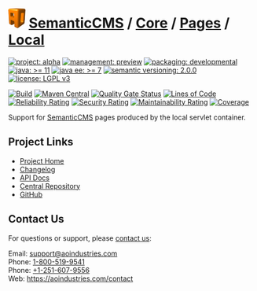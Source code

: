 # [<img src="ao-logo.png" alt="AO Logo" width="35" height="40">](https://github.com/ao-apps) [SemanticCMS](https://github.com/ao-apps/semanticcms) / [Core](https://github.com/ao-apps/semanticcms-core) / [Pages](https://github.com/ao-apps/semanticcms-core-pages) / [Local](https://github.com/ao-apps/semanticcms-core-pages-local)

[![project: alpha](https://semanticcms.com/ao-badges/project-alpha.svg)](https://aoindustries.com/life-cycle#project-alpha)
[![management: preview](https://semanticcms.com/ao-badges/management-preview.svg)](https://aoindustries.com/life-cycle#management-preview)
[![packaging: developmental](https://semanticcms.com/ao-badges/packaging-developmental.svg)](https://aoindustries.com/life-cycle#packaging-developmental)  
[![java: &gt;= 11](https://semanticcms.com/ao-badges/java-11.svg)](https://docs.oracle.com/en/java/javase/11/)
[![java ee: &gt;= 7](https://semanticcms.com/ao-badges/javaee-7.svg)](https://docs.oracle.com/javaee/7/)
[![semantic versioning: 2.0.0](https://semanticcms.com/ao-badges/semver-2.0.0.svg)](https://semver.org/spec/v2.0.0.html)
[![license: LGPL v3](https://semanticcms.com/ao-badges/license-lgpl-3.0.svg)](https://www.gnu.org/licenses/lgpl-3.0)

[![Build](https://github.com/ao-apps/semanticcms-core-pages-local/workflows/Build/badge.svg?branch=master)](https://github.com/ao-apps/semanticcms-core-pages-local/actions?query=workflow%3ABuild)
[![Maven Central](https://maven-badges.herokuapp.com/maven-central/com.semanticcms/semanticcms-core-pages-local/badge.svg)](https://maven-badges.herokuapp.com/maven-central/com.semanticcms/semanticcms-core-pages-local)
[![Quality Gate Status](https://sonarcloud.io/api/project_badges/measure?branch=master&project=com.semanticcms%3Asemanticcms-core-pages-local&metric=alert_status)](https://sonarcloud.io/dashboard?branch=master&id=com.semanticcms%3Asemanticcms-core-pages-local)
[![Lines of Code](https://sonarcloud.io/api/project_badges/measure?branch=master&project=com.semanticcms%3Asemanticcms-core-pages-local&metric=ncloc)](https://sonarcloud.io/component_measures?branch=master&id=com.semanticcms%3Asemanticcms-core-pages-local&metric=ncloc)  
[![Reliability Rating](https://sonarcloud.io/api/project_badges/measure?branch=master&project=com.semanticcms%3Asemanticcms-core-pages-local&metric=reliability_rating)](https://sonarcloud.io/component_measures?branch=master&id=com.semanticcms%3Asemanticcms-core-pages-local&metric=Reliability)
[![Security Rating](https://sonarcloud.io/api/project_badges/measure?branch=master&project=com.semanticcms%3Asemanticcms-core-pages-local&metric=security_rating)](https://sonarcloud.io/component_measures?branch=master&id=com.semanticcms%3Asemanticcms-core-pages-local&metric=Security)
[![Maintainability Rating](https://sonarcloud.io/api/project_badges/measure?branch=master&project=com.semanticcms%3Asemanticcms-core-pages-local&metric=sqale_rating)](https://sonarcloud.io/component_measures?branch=master&id=com.semanticcms%3Asemanticcms-core-pages-local&metric=Maintainability)
[![Coverage](https://sonarcloud.io/api/project_badges/measure?branch=master&project=com.semanticcms%3Asemanticcms-core-pages-local&metric=coverage)](https://sonarcloud.io/component_measures?branch=master&id=com.semanticcms%3Asemanticcms-core-pages-local&metric=Coverage)

Support for [SemanticCMS](https://github.com/ao-apps/semanticcms) pages produced by the local servlet container.

## Project Links
* [Project Home](https://semanticcms.com/core/pages/local/)
* [Changelog](https://semanticcms.com/core/pages/local/changelog)
* [API Docs](https://semanticcms.com/core/pages/local/apidocs/)
* [Central Repository](https://central.sonatype.com/artifact/com.semanticcms/semanticcms-core-pages-local)
* [GitHub](https://github.com/ao-apps/semanticcms-core-pages-local)

## Contact Us
For questions or support, please [contact us](https://aoindustries.com/contact):

Email: [support@aoindustries.com](mailto:support@aoindustries.com)  
Phone: [1-800-519-9541](tel:1-800-519-9541)  
Phone: [+1-251-607-9556](tel:+1-251-607-9556)  
Web: https://aoindustries.com/contact
